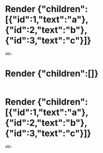 # Render {"children":[{"id":1,"text":"a"},{"id":2,"text":"b"},{"id":3,"text":"c"}]}
```html
abc
```


# Render {"children":[]}
```html

```


# Render {"children":[{"id":1,"text":"a"},{"id":2,"text":"b"},{"id":3,"text":"c"}]}
```html
abc
```